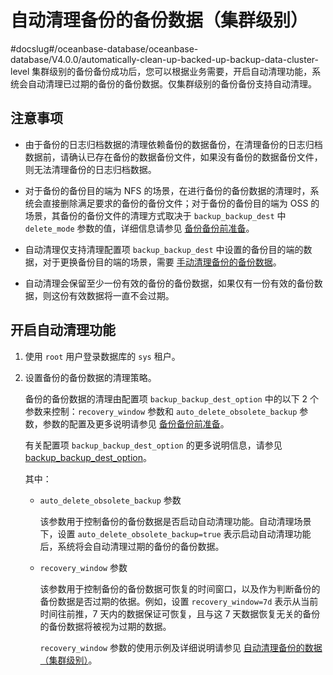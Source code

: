 自动清理备份的备份数据（集群级别） 
======================================
#docslug#/oceanbase-database/oceanbase-database/V4.0.0/automatically-clean-up-backed-up-backup-data-cluster-level
集群级别的备份备份成功后，您可以根据业务需要，开启自动清理功能，系统会自动清理已过期的备份的备份数据。仅集群级别的备份备份支持自动清理。

注意事项 
-------------------------

* 由于备份的日志归档数据的清理依赖备份的数据备份，在清理备份的日志归档数据前，请确认已存在备份的数据备份文件，如果没有备份的数据备份文件，则无法清理备份的日志归档数据。

  

* 对于备份的备份目的端为 NFS 的场景，在进行备份的备份数据的清理时，系统会直接删除满足要求的备份的备份文件；对于备份的备份目的端为 OSS 的场景，其备份的备份文件的清理方式取决于 `backup_backup_dest` 中 `delete_mode` 参数的值，详细信息请参见 [备份备份前准备](2.command-line-backup-backup-cluster-level/1.backup-preparation.md)。

  

* 自动清理仅支持清理配置项 `backup_backup_dest` 中设置的备份目的端的数据，对于更换备份目的端的场景，需要 [手动清理备份的备份数据](../4.back-up-the-backed-up-data/8.cleaning-up-backup-data-manually-1.md)。

  

* 自动清理会保留至少一份有效的备份的备份数据，如果仅有一份有效的备份数据，则这份有效数据将一直不会过期。

  




开启自动清理功能 
-----------------------------

1. 使用 `root` 用户登录数据库的 `sys` 租户。

   

2. 设置备份的备份数据的清理策略。

   备份的备份数据的清理由配置项 `backup_backup_dest_option` 中的以下 2 个参数来控制：`recovery_window` 参数和 `auto_delete_obsolete_backup` 参数，参数的配置及更多说明请参见 [备份备份前准备](2.command-line-backup-backup-cluster-level/1.backup-preparation.md)。

   有关配置项 `backup_backup_dest_option` 的更多说明信息，请参见 [backup_backup_dest_option](../../../13.system-reference/1.reference-mysql-mode/3.system-configuration-items-1/3.cluster-level-configuration-items-1/12.backup_backup_dest_option-1-2-3.md)。

   其中：
   * `auto_delete_obsolete_backup` 参数

     该参数用于控制备份的备份数据是否启动自动清理功能。自动清理场景下，设置 `auto_delete_obsolete_backup=true` 表示启动自动清理功能后，系统将会自动清理过期的备份的备份数据。
     
   
   * `recovery_window` 参数

     该参数用于控制备份的备份数据可恢复的时间窗口，以及作为判断备份的备份数据是否过期的依据。例如，设置 `recovery_window=7d` 表示从当前时间往前推，7 天内的数据保证可恢复，且与这 7 天数据恢复无关的备份的备份数据将被视为过期的数据。

     `recovery_window` 参数的使用示例及详细说明请参见 [自动清理备份的数据（集群级别）](../3.back-up-data-at-the-cluster-level/7.automatically-delete-backed-up-data-1.md)。
     
   

   



